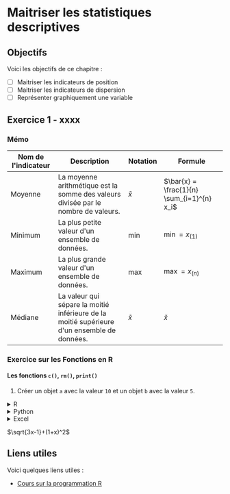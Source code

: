 # Maitriser les statistiques descriptives

## Objectifs
Voici les objectifs de ce chapitre :
- [ ] Maitriser les indicateurs de position
- [ ] Maitriser les indicateurs de dispersion
- [ ] Représenter graphiquement une variable

## Exercice 1 - xxxx

### Mémo
| Nom de l'indicateur | Description    | Notation | Formule                          |
|---------------------|----------------|----------|----------------------------------|
| Moyenne             | La moyenne arithmétique est la somme des valeurs divisée par le nombre de valeurs. | $\bar{x}$ | $\bar{x} = \frac{1}{n} \sum_{i=1}^{n} x_i$ |
| Minimum             | La plus petite valeur d'un ensemble de données.            | $\min$  | $\min = x_{(1)}$               |
| Maximum             | La plus grande valeur d'un ensemble de données.            | $\max$  | $\max = x_{(n)}$               |
| Médiane             | La valeur qui sépare la moitié inférieure de la moitié supérieure d'un ensemble de données. | $\tilde{x}$ | $\tilde{x}$

### Exercice sur les Fonctions en R

#### Les fonctions `c()`,  `rm()`, `print()`

1. Créer un objet `a` avec la valeur `10` et un objet `b` avec la valeur `5`. 
<details>
<summary>R</summary>

```r
a <- 10
b <- 5
```
</details>

<details>

<summary>Python</summary>

```python
a = 10
b = 5
```
</details>

<details>

<summary>Excel</summary>

```
a <- 10
b <- 5
```
</details>

$\sqrt{3x-1}+(1+x)^2$

## Liens utiles

Voici quelques liens utiles :

- [Cours sur la programmation R](https://asardell.github.io/programmation-r/)
